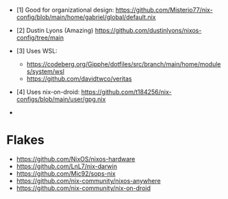 - \[1\] Good for organizational design:
  https://github.com/Misterio77/nix-config/blob/main/home/gabriel/global/default.nix

- \[2\] Dustin Lyons (Amazing)
  https://github.com/dustinlyons/nixos-config/tree/main

- \[3\] Uses WSL:

  - https://codeberg.org/Gipphe/dotfiles/src/branch/main/home/modules/system/wsl
  - https://github.com/davidtwco/veritas

- \[4\] Uses nix-on-droid:
  https://github.com/t184256/nix-configs/blob/main/user/gpg.nix

-

# Flakes

- https://github.com/NixOS/nixos-hardware
- https://github.com/LnL7/nix-darwin
- https://github.com/Mic92/sops-nix
- https://github.com/nix-community/nixos-anywhere
- https://github.com/nix-community/nix-on-droid
